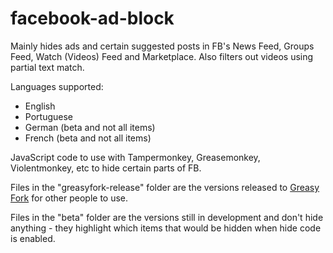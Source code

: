 # facebook-ad-block

Mainly hides ads and certain suggested posts in FB's News Feed, Groups Feed, Watch (Videos) Feed and Marketplace. Also filters out videos using partial text match.

Languages supported:
- English
- Portuguese
- German (beta and not all items)
- French (beta and not all items)

JavaScript code to use with Tampermonkey, Greasemonkey, Violentmonkey, etc to hide certain parts of FB.

Files in the "greasyfork-release" folder are the versions released to [Greasy Fork](https://greasyfork.org/en/scripts/431970-facebook-ad-block-v3) for other people to use.

Files in the "beta" folder are the versions still in development and don't hide anything - they highlight which items that would be hidden when hide code is enabled.


